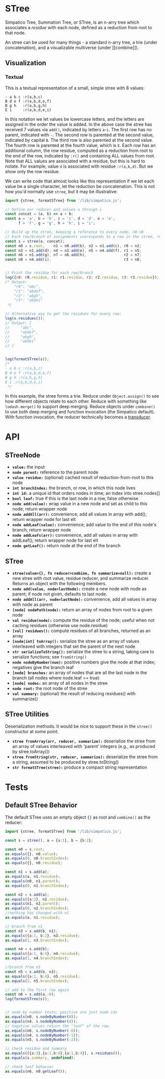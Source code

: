 # STree

Simpatico Tree, Summation Tree, or STree, is an n-arry tree which associates a _residue_ with each node, defined as a reduction from root to that node.

An stree can be used for many things - a standard n-arry tree, a trie (under concatenation), and a visualizable multiverse (under [[combine]]).

## Visualization

### Textual
This is a textual representation of a small, simple stree with 8 values:

```text
- a b c :r(a,b,c)
B d e f :r(a,b,d,e,f)
B g h   :r(a,b,g,h)
E i     :r(a,b,d,e,i)
```

In this notation we let values be lowercase letters, and the letters are assigned in the order the value is added. In the above case the stree has received 7 values via `add()`, indicated by letters `a`-`i`. The first row has no parent, indicated with `-`. The second row is parented at the second value, indicated by capital `B`. The third row is also parented at the second value. The fourth row is parented at the fourth value, which is `E`. Each row has an additional column, the row residue, computed as a reduction from root to the end of the row, indicated by `:r()` and containing ALL values from root. Note that ALL values are associated with a residue, but this is hard to notate. For example, value `d` is associated with residue `:r(a,b,d)`. But we show only the row residue.

We can write code that almost looks like this representation if we let each value be a single character, let the reduction be concatenation. This is not how you'd normally use `stree`, but it may be illustrative:
```js
import {stree, formatSTree} from '/lib/simpatico.js';

// Define our reducer and values a through i
const concat = (a, b) => a + b;
const a = 'a', b = 'b', c = 'c', d = 'd', e = 'e',
      f = 'f', g = 'g', h = 'h', i = 'i';

// Build up the stree, keeping a reference to every node, n0-n8
// Each row/branch of assignments cooresponds to a row in the stree, r0-r3, assigned to the last node in the row.
const s = stree(a, concat);
const n0 = s.root,    n1 = n0.add(b), n2 = n1.add(c), r0 = n2;
const n3 = n1.add(d), n4 = n3.add(e), n5 = n4.add(f), r1 = n5;
const n6 = n1.add(g), n7 = n6.add(h),                 r2 = n7;
const n8 = n4.add(i),                                 r3 = n8;


// Print the residue for each row/branch
log({r0: r0.residue, r1: r1.residue, r2: r2.residue, r3: r3.residue});
/* Output:
    "r0": "abc",
    "r1": "abdef",
    "r2": "abgh",
    "r3": "abdei"
 */

// Alternative way to get the residues for every row:
log(s.residues());
// Output: [
//     "abc",
//     "abdef",
//     "abgh",
//     "abdei"
// ]


log(formatSTree(s));
/*
- a b c :r(a,b,c)
B d e f :r(a,b,d,e,f)
B g h :r(a,b,g,h)
E i :r(a,b,d,e,i)
 */

```

In this example, the stree forms a trie. 
Reduce under `Object.assign()` to see how different objects relate to each other. 
Reduce with something like `lodash.merge()` to support deep merging. 
Reduce objects under `combine()` to use both deep merging and function invocation (the Simpatico default). 
With function invocation, the reducer technically becomes a [transducer](https://www.youtube.com/watch?v=6mTbuzafcII).

# API

## STreeNode

  - **`value:`** the input
  - **`node parent:`** reference to the parent node
  - **`value residue:`** (optional) cached result of reduction-from-root to this node
  - **`int branchIndex:`** the branch, or row, in which this node lives
  - **`int id:`** a unique id that orders nodes in time; an index into stree.nodes[]
  - **`bool leaf:`** true if this is the last node in a row, false otherwise
  - **`node add(value):`** wrap value in a new node and set as child to this node; return wrapper node
  - **`node addAll(arr):`** convenience; add all values in array with add(); return wrapper node for last elt
  - **`node addLeaf(value):`** convenience; add value to the end of this node's branch; return wrapper node
  - **`node addLeafs(arr):`** convenience, add all values in array with addLeaf(); return wrapper node for last elt
  - **`node getLeaf():`** return node at the end of the branch

## STree

  - **`stree(value={}, fn reducer=combine, fn summarize=null):`** create a new stree with root value, residue reducer, and summarize reducer. Returns an object with the following members.
  - **`node add(value, node=lastNode):`** create a new node with node as parent; if node not given, defaults to last node.
  - **`node addAll(arr, node=lastNode):`** convenience, add all values in array with node as parent
  - **`[node] nodePath(node):`** return an array of nodes from root to a given node
  - **`val residue(node):`** compute the residue of the node; useful when not caching residues (otherwise use node.residue)
  - **`[val] residues():`** compute residues of all branches, returned as an array
  - **`[node|int] toArray():`** serialize the stree as an array of values interleaved with integers that set the parent of the next node
  - **`str serializeToString():`** serialize the stree to a string, taking care to serialize functions; see `fromString()`
  - **`node nodeByNumber(num):`** positive numbers give the node at that index; negatives give the branch leaf
  - **`[node] branches:`** an array of nodes that are all the last node in the branch (all nodes where node.leaf == true)
  - **`[node] nodes:`** an array of all nodes in the stree
  - **`node root:`** the root node of the stree
  - **`val summary:`** (optional) the result of reducing residues() with summarize()

## STree Utilities
Deserialization methods. It would be nice to support these in the `stree()` constructor at some point. 

  - **`stree fromArray(arr, reducer, summarize):`** deserialize the stree from an array of values interleaved with 'parent' integers (e.g., as produced by stree.toArray())
  - **`stree fromString(str, reducer, summarize):`** deserialize the stree from a string, assumed to be produced by stree.toString() 
  - **`str formatSTree(stree):`** produce a compact string representation

# Tests

## Default STree Behavior
The default STree uses an empty object `{}` as root and `combine()` as the reducer:

```js
import {stree, formatSTree} from '/lib/simpatico.js';

const s = stree(), a = {a:1}, b = {b:2};

const n0 = s.root;
as.equals({}, n0.value);
as.equals(0, n0.branchIndex);
as.equals({}, n0.residue);

const n1 = s.add(a);
as.equals(a, n1.residue);
as.equals(n0, n1.parent);
as.equals(0, n1.branchIndex);

const n2 = s.add(a);
as.equals({a:2}, n2.residue);
as.equals(n1, n2.parent);
as.equals(0, n2.branchIndex);
//nothing has changed with n1
as.equals(a, n1.residue);

// branch from n1
const n3 = s.add(b, n1);
as.equals({a:1, b:2}, n3.residue);
as.equals(1, n3.branchIndex);

const n4 = s.add(b);
as.equals({a:1, b:4}, n4.residue);
as.equals(1, n4.branchIndex);

//branch from n3
const n5 = s.add(b, n3);
as.equals({a:1, b:4}, n5.residue);
as.equals(2, n5.branchIndex);

// add to the first row again
const n6 = s.add(a,-0);
log(formatSTree(s));


// node by number tests: positive are just node ids
as.equals(n0, s.nodeByNumber(0));
as.equals(n4, s.nodeByNumber(4));
// negative values return the "leaf" of the row.
as.equals(n6, s.nodeByNumber(-0));
as.equals(n4, s.nodeByNumber(-1));
as.equals(n5, s.nodeByNumber(-2));

// check residue and summary
as.equals([{a:3},{a:1,b:4},{a:1,b:4}], s.residues());
as.equals(s.summary, undefined);

// check leaf behavior
as.equals(n6, n0.getLeaf());
```
